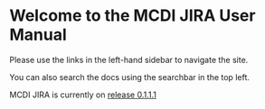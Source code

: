 # Welcome to the MCDI JIRA User Manual

Please use the links in the left-hand sidebar to navigate the site.

You can also search the docs using the searchbar in the top left.

MCDI JIRA is currently on [release 0.1.1.1](0111_10312016)
